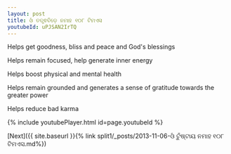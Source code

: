 ```yaml
---
layout: post
title: ଓଁ ତତ୍ତ୍ଵବିଡ଼େ ନମାହ ୧୦୮ ଟିମଏସ
youtubeId: uPJSAN2IrTQ
---
```

 
 
Helps get goodness, bliss and peace and God's blessings
 
Helps remain focused, help generate inner energy 
 
Helps boost physical and mental health 
 
Helps remain grounded and generates a sense of gratitude towards the greater power 
 
Helps reduce bad karma
 
 
 
 


{% include youtubePlayer.html id=page.youtubeId %}
 
[Next]({{ site.baseurl }}{% link  split1/_posts/2013-11-06-ଓଁ ଟୁଁଷ୍ଟାୟ ନମାହ ୧୦୮ ଟିମଏସ.md%})
 
